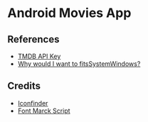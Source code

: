 # Android Movies App

## References

- [TMDB API Key](https://www.themoviedb.org/documentation/api)
- [Why would I want to fitsSystemWindows?](https://medium.com/google-developers/why-would-i-want-to-fitssystemwindows-4e26d9ce1eec)

## Credits

- [Iconfinder](https://www.iconfinder.com/icons/1055007/movie_play_video_icon#size=256)
- [Font Marck Script](https://fonts.google.com/specimen/Marck+Script)
